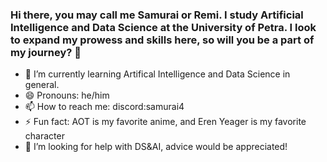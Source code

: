 ### Hi there, you may call me Samurai or Remi. I study Artificial Intelligence and Data Science at the University of Petra. I look to expand my prowess and skills here, so will you be a part of my journey? 👋

<!--
**Samurai412/Samurai412** is a ✨ _special_ ✨ repository because its `README.md` (this file) appears on your GitHub profile.

Here are some ideas to get you started:

- 🔭 I’m currently working on ...
- 🌱 I’m currently learning ...
- 👯 I’m looking to collaborate on ...
 ...
- 💬 Ask me about ...
- 📫 How to reach me: discord:samurai4
- 😄 Pronouns: he/him
- ⚡ Fun fact: ...
-->
- 🌱 I’m currently learning Artifical Intelligence and Data Science in general. 
- 😄 Pronouns: he/him
- 📫 How to reach me: discord:samurai4
- ⚡ Fun fact: AOT is my favorite anime, and Eren Yeager is my favorite character
- 🤔 I’m looking for help with DS&AI, advice would be appreciated! 

